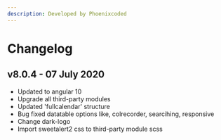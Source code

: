 ```yaml
---
description: Developed by Phoenixcoded
---
```


# Changelog

## v8.0.4 - 07 July 2020

* Updated to angular 10
* Upgrade all third-party modules
* Updated 'fullcalendar' structure
* Bug fixed datatable options like, colrecorder, searcihing, responsive
* Change dark-logo
* Import sweetalert2 css to third-party module scss

